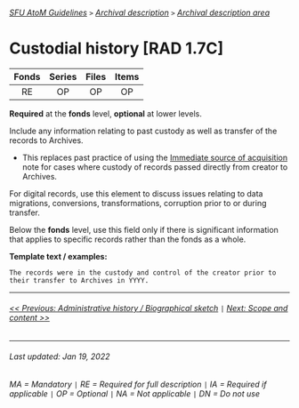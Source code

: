 ###### [SFU AtoM Guidelines](../README.md) `>` [Archival description](overview.md) `>` [Archival description area](overview.md#archival-description-area)

# Custodial history [RAD 1.7C]
| Fonds 	| Series 	| Files 	| Items 	|
|:-----:	|:------:	|:-----:	|:-----:	|
|   RE    |   OP    |   OP  	|   OP  	|

**Required** at the **fonds** level, **optional** at lower levels.

Include any information relating to past custody as well as transfer of the records to Archives.
- This replaces past practice of using the [Immediate source of acquisition](immediate-source-of-acquisition.md) note for cases where custody of records passed directly from creator to Archives.

For digital records, use this element to discuss issues relating to data migrations, conversions, transformations, corruption prior to or during transfer.

Below the **fonds** level, use this field only if there is significant information that applies to specific records rather than the fonds as a whole.

**Template text / examples:**

`The records were in the custody and control of the creator prior to their transfer to Archives in YYYY.`

---
###### [<< Previous: Administrative history / Biographical sketch](admin-history-bio-sketch.md) `|` [Next: Scope and content >>](scope-and-content.md)
---
###### Last updated: Jan 19, 2022
###### MA = Mandatory `|` RE = Required for full description `|` IA = Required if applicable `|` OP = Optional `|` NA = Not applicable `|` DN = Do not use
